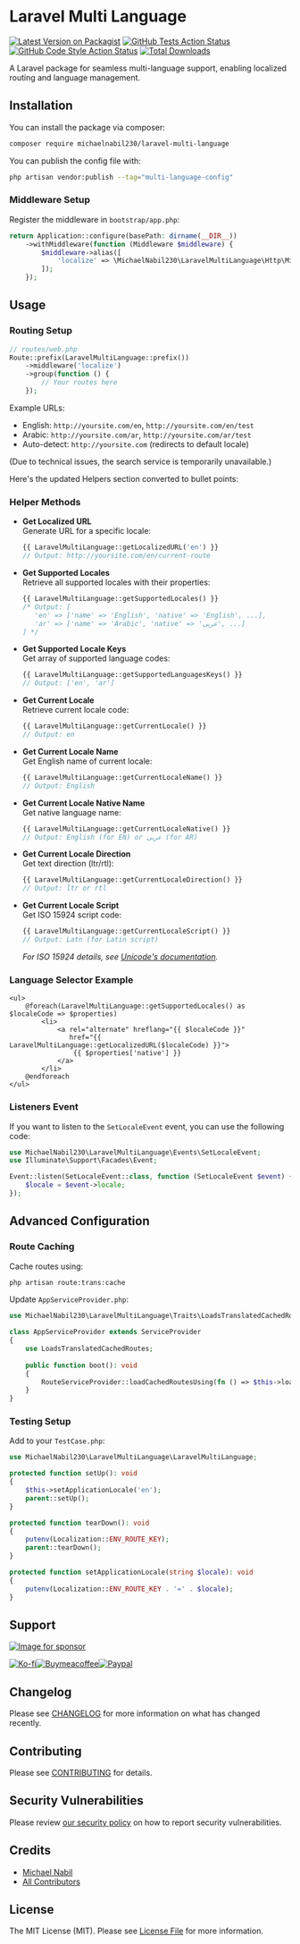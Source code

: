 # Laravel Multi Language

[![Latest Version on Packagist](https://img.shields.io/packagist/v/michaelnabil230/laravel-multi-language.svg?style=flat-square)](https://packagist.org/packages/michaelnabil230/laravel-multi-language)
[![GitHub Tests Action Status](https://img.shields.io/github/actions/workflow/status/michaelnabil230/laravel-multi-language/run-tests.yml?branch=main&label=tests&style=flat-square)](https://github.com/michaelnabil230/laravel-multi-language/actions?query=workflow%3Arun-tests+branch%3Amain)
[![GitHub Code Style Action Status](https://img.shields.io/github/actions/workflow/status/michaelnabil230/laravel-multi-language/fix-php-code-style-issues.yml?branch=main&label=code%20style&style=flat-square)](https://github.com/michaelnabil230/laravel-multi-language/actions?query=workflow%3A"Fix+PHP+code+style+issues"+branch%3Amain)
[![Total Downloads](https://img.shields.io/packagist/dt/michaelnabil230/laravel-multi-language.svg?style=flat-square)](https://packagist.org/packages/michaelnabil230/laravel-multi-language)

A Laravel package for seamless multi-language support, enabling localized routing and language management.

## Installation

You can install the package via composer:

```bash
composer require michaelnabil230/laravel-multi-language
```

You can publish the config file with:

```bash
php artisan vendor:publish --tag="multi-language-config"
```

### Middleware Setup

Register the middleware in `bootstrap/app.php`:

```php
return Application::configure(basePath: dirname(__DIR__))
    ->withMiddleware(function (Middleware $middleware) {
        $middleware->alias([
            'localize' => \MichaelNabil230\LaravelMultiLanguage\Http\Middleware\SetLocale::class,
        ]);
    });
```

## Usage

### Routing Setup

```php
// routes/web.php
Route::prefix(LaravelMultiLanguage::prefix())
    ->middleware('localize')
    ->group(function () {
        // Your routes here
    });
```

Example URLs:
- English: `http://yoursite.com/en`, `http://yoursite.com/en/test`
- Arabic: `http://yoursite.com/ar`, `http://yoursite.com/ar/test`
- Auto-detect: `http://yoursite.com` (redirects to default locale)

(Due to technical issues, the search service is temporarily unavailable.)

Here's the updated Helpers section converted to bullet points:

### Helper Methods

- **Get Localized URL**  
  Generate URL for a specific locale:
  ```php
  {{ LaravelMultiLanguage::getLocalizedURL('en') }}
  // Output: http://yoursite.com/en/current-route
  ```

- **Get Supported Locales**  
  Retrieve all supported locales with their properties:
  ```php
  {{ LaravelMultiLanguage::getSupportedLocales() }}
  /* Output: [
     'en' => ['name' => 'English', 'native' => 'English', ...],
     'ar' => ['name' => 'Arabic', 'native' => 'عربى', ...]
  ] */
  ```

- **Get Supported Locale Keys**  
  Get array of supported language codes:
  ```php
  {{ LaravelMultiLanguage::getSupportedLanguagesKeys() }}
  // Output: ['en', 'ar']
  ```

- **Get Current Locale**  
  Retrieve current locale code:
  ```php
  {{ LaravelMultiLanguage::getCurrentLocale() }}
  // Output: en
  ```

- **Get Current Locale Name**  
  Get English name of current locale:
  ```php
  {{ LaravelMultiLanguage::getCurrentLocaleName() }}
  // Output: English
  ```

- **Get Current Locale Native Name**  
  Get native language name:
  ```php
  {{ LaravelMultiLanguage::getCurrentLocaleNative() }}
  // Output: English (for EN) or عربى (for AR)
  ```

- **Get Current Locale Direction**  
  Get text direction (ltr/rtl):
  ```php
  {{ LaravelMultiLanguage::getCurrentLocaleDirection() }}
  // Output: ltr or rtl
  ```

- **Get Current Locale Script**  
  Get ISO 15924 script code:
  ```php
  {{ LaravelMultiLanguage::getCurrentLocaleScript() }}
  // Output: Latn (for Latin script)
  ```
  *For ISO 15924 details, see [Unicode's documentation](http://www.unicode.org/iso15924).*

### Language Selector Example

```blade
<ul>
    @foreach(LaravelMultiLanguage::getSupportedLocales() as $localeCode => $properties)
        <li>
            <a rel="alternate" hreflang="{{ $localeCode }}" 
               href="{{ LaravelMultiLanguage::getLocalizedURL($localeCode) }}">
                {{ $properties['native'] }}
            </a>
        </li>
    @endforeach
</ul>
```

### Listeners Event

If you want to listen to the `SetLocaleEvent` event, you can use the following code:

```php
use MichaelNabil230\LaravelMultiLanguage\Events\SetLocaleEvent;
use Illuminate\Support\Facades\Event;

Event::listen(SetLocaleEvent::class, function (SetLocaleEvent $event) {
    $locale = $event->locale;
});
```

## Advanced Configuration

### Route Caching

Cache routes using:

```bash
php artisan route:trans:cache
```

Update `AppServiceProvider.php`:

```php
use MichaelNabil230\LaravelMultiLanguage\Traits\LoadsTranslatedCachedRoutes;

class AppServiceProvider extends ServiceProvider
{  
    use LoadsTranslatedCachedRoutes;
    
    public function boot(): void
    {
        RouteServiceProvider::loadCachedRoutesUsing(fn () => $this->loadCachedRoutes());
    }
}
```

### Testing Setup

Add to your `TestCase.php`:

```php
use MichaelNabil230\LaravelMultiLanguage\LaravelMultiLanguage;

protected function setUp(): void
{
    $this->setApplicationLocale('en');
    parent::setUp();
}

protected function tearDown(): void
{
    putenv(Localization::ENV_ROUTE_KEY);
    parent::tearDown();
}

protected function setApplicationLocale(string $locale): void
{
    putenv(Localization::ENV_ROUTE_KEY . '=' . $locale);
}
```

## Support

[![Image for sponsor](./.assets/sponsors.png)](https://github.com/sponsors/michaelnabil230)

[![Ko-fi](.assets/ko-fi.png)](https://ko-fi.com/michaelnabil230)[![Buymeacoffee](.assets/buymeacoffee.png)](https://www.buymeacoffee.com/michaelnabil230)[![Paypal](.assets/paypal.png)](https://www.paypal.com/paypalme/MichaelNabil23)

## Changelog

Please see [CHANGELOG](CHANGELOG.md) for more information on what has changed recently.

## Contributing

Please see [CONTRIBUTING](CONTRIBUTING.md) for details.

## Security Vulnerabilities

Please review [our security policy](../../security/policy) on how to report security vulnerabilities.

## Credits

- [Michael Nabil](https://github.com/michaelnabil230)
- [All Contributors](../../contributors)

## License

The MIT License (MIT). Please see [License File](LICENSE.md) for more information.

